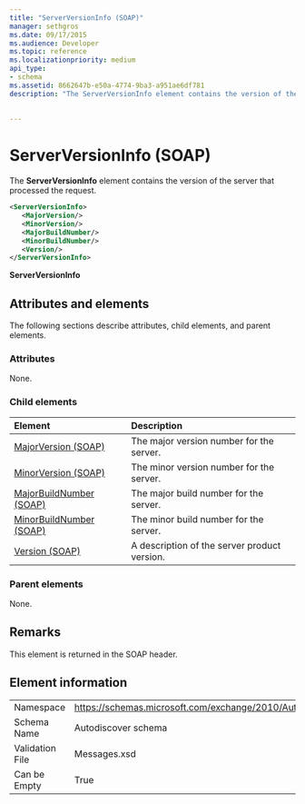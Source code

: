 ```yaml
---
title: "ServerVersionInfo (SOAP)"
manager: sethgros
ms.date: 09/17/2015
ms.audience: Developer
ms.topic: reference
ms.localizationpriority: medium
api_type:
- schema
ms.assetid: 8662647b-e50a-4774-9ba3-a951ae6df781
description: "The ServerVersionInfo element contains the version of the server that processed the request."
 
 
---
```


# ServerVersionInfo (SOAP)

The **ServerVersionInfo** element contains the version of the server that processed the request. 
  
```XML
<ServerVersionInfo>
   <MajorVersion/>
   <MinorVersion/>
   <MajorBuildNumber/>
   <MinorBuildNumber/>
   <Version/>
</ServerVersionInfo>
```

 **ServerVersionInfo**
## Attributes and elements

The following sections describe attributes, child elements, and parent elements.
  
### Attributes

None.
  
### Child elements

|**Element**|**Description**|
|:-----|:-----|
|[MajorVersion (SOAP)](majorversion-soap.md) <br/> |The major version number for the server.  <br/> |
|[MinorVersion (SOAP)](minorversion-soap.md) <br/> |The minor version number for the server.  <br/> |
|[MajorBuildNumber (SOAP)](majorbuildnumber-soap.md) <br/> |The major build number for the server.  <br/> |
|[MinorBuildNumber (SOAP)](minorbuildnumber-soap.md) <br/> |The minor build number for the server.  <br/> |
|[Version (SOAP)](version-soap.md) <br/> |A description of the server product version.  <br/> |
   
### Parent elements

None.
  
## Remarks

This element is returned in the SOAP header.
  
## Element information

|||
|:-----|:-----|
|Namespace  <br/> |https://schemas.microsoft.com/exchange/2010/Autodiscover  <br/> |
|Schema Name  <br/> |Autodiscover schema  <br/> |
|Validation File  <br/> |Messages.xsd  <br/> |
|Can be Empty  <br/> |True  <br/> |
   

